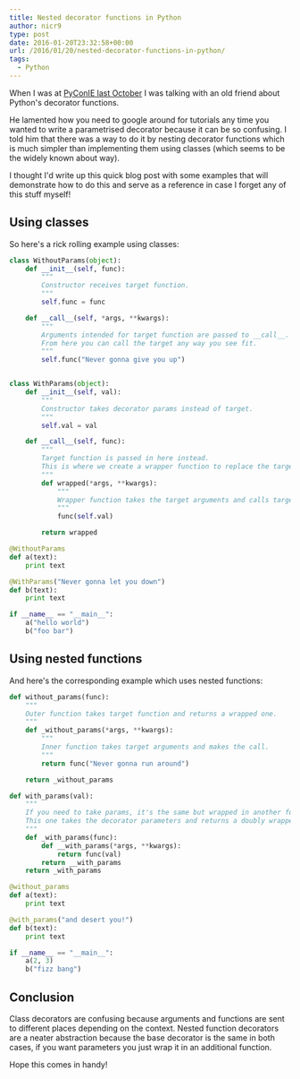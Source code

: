 ```yaml
---
title: Nested decorator functions in Python
author: nicr9
type: post
date: 2016-01-20T23:32:58+00:00
url: /2016/01/20/nested-decorator-functions-in-python/
tags:
  - Python
---
```


When I was at [PyConIE last October][1] I was talking with an old friend about Python's decorator functions.

He lamented how you need to google around for tutorials any time you wanted to write a parametrised decorator because it can be so confusing. I told him that there was a way to do it by nesting decorator functions which is much simpler than implementing them using classes (which seems to be the widely known about way).

I thought I'd write up this quick blog post with some examples that will demonstrate how to do this and serve as a reference in case I forget any of this stuff myself!

## Using classes

So here's a rick rolling example using classes:

```python
class WithoutParams(object):
    def __init__(self, func):
        """
        Constructor receives target function.
        """
        self.func = func

    def __call__(self, *args, **kwargs):
        """
        Arguments intended for target function are passed to __call__.
        From here you can call the target any way you see fit.
        """
        self.func("Never gonna give you up")


class WithParams(object):
    def __init__(self, val):
        """
        Constructor takes decorator params instead of target.
        """
        self.val = val

    def __call__(self, func):
        """
        Target function is passed in here instead.
        This is where we create a wrapper function to replace the target.
        """
        def wrapped(*args, **kwargs):
            """
            Wrapper function takes the target arguments and calls target.
            """
            func(self.val)

        return wrapped

@WithoutParams
def a(text):
    print text

@WithParams("Never gonna let you down")
def b(text):
    print text

if __name__ == "__main__":
    a("hello world")
    b("foo bar")
```

## Using nested functions

And here's the corresponding example which uses nested functions:

```python
def without_params(func):
    """
    Outer function takes target function and returns a wrapped one.
    """
    def _without_params(*args, **kwargs):
        """
        Inner function takes target arguments and makes the call.
        """
        return func("Never gonna run around")

    return _without_params

def with_params(val):
    """
    If you need to take params, it's the same but wrapped in another function.
    This one takes the decorator parameters and returns a doubly wrapped function.
    """
    def _with_params(func):
        def __with_params(*args, **kwargs):
            return func(val)
        return __with_params
    return _with_params

@without_params
def a(text):
    print text

@with_params("and desert you!")
def b(text):
    print text

if __name__ == "__main__":
    a(2, 3)
    b("fizz bang")
```

## Conclusion

Class decorators are confusing because arguments and functions are sent to different places depending on the context. Nested function decorators are a neater abstraction because the base decorator is the same in both cases, if you want parameters you just wrap it in an additional function.

Hope this comes in handy!

[1]: http://python.ie/previous-pycons/pycon-2015/
